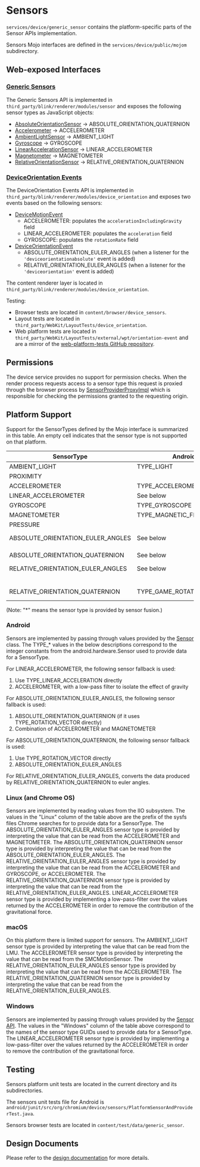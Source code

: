 # Sensors

`services/device/generic_sensor` contains the platform-specific parts of the Sensor APIs
implementation.

Sensors Mojo interfaces are defined in the `services/device/public/mojom` subdirectory.

## Web-exposed Interfaces

### [Generic Sensors](https://www.w3.org/TR/generic-sensor/)

The Generic Sensors API is implemented in `third_party/blink/renderer/modules/sensor` and exposes the following sensor types as JavaScript objects:

* [AbsoluteOrientationSensor] &rarr; ABSOLUTE_ORIENTATION_QUATERNION
* [Accelerometer] &rarr; ACCELEROMETER
* [AmbientLightSensor] &rarr; AMBIENT_LIGHT
* [Gyroscope] &rarr; GYROSCOPE
* [LinearAccelerationSensor] &rarr; LINEAR_ACCELEROMETER
* [Magnetometer] &rarr; MAGNETOMETER
* [RelativeOrientationSensor] &rarr; RELATIVE_ORIENTATION_QUATERNION

[AbsoluteOrientationSensor]: ../../../third_party/blink/renderer/modules/sensor/absolute_orientation_sensor.idl
[Accelerometer]: ../../../third_party/blink/renderer/modules/sensor/accelerometer.idl
[AmbientLightSensor]: ../../../third_party/blink/renderer/modules/sensor/ambient_light_sensor.idl
[Gyroscope]: ../../../third_party/blink/renderer/modules/sensor/gyroscope.idl
[LinearAccelerationSensor]: ../../../third_party/blink/renderer/modules/sensor/linear_acceleration_sensor.idl
[Magnetometer]: ../../../third_party/blink/renderer/modules/sensor/magnetometer.idl
[RelativeOrientationSensor]: ../../../third_party/blink/renderer/modules/sensor/relative_orientation_sensor.idl

### [DeviceOrientation Events](https://www.w3.org/TR/orientation-event/)

The DeviceOrientation Events API is implemented in `third_party/blink/renderer/modules/device_orientation` and exposes two events based on the following sensors:

* [DeviceMotionEvent]
  * ACCELEROMETER: populates the `accelerationIncludingGravity` field
  * LINEAR_ACCELEROMETER: populates the `acceleration` field
  * GYROSCOPE: populates the `rotationRate` field
* [DeviceOrientationEvent]
  * ABSOLUTE_ORIENTATION_EULER_ANGLES (when a listener for the `'deviceorientationabsolute'` event is added)
  * RELATIVE_ORIENTATION_EULER_ANGLES (when a listener for the `'deviceorientation'` event is added)

[DeviceMotionEvent]: ../../../third_party/blink/renderer/modules/device_orientation/device_motion_event.idl
[DeviceOrientationEvent]: ../../../third_party/blink/renderer/modules/device_orientation/device_orientation_event.idl

The content renderer layer is located in `third_party/blink/renderer/modules/device_orientation`.

Testing:

* Browser tests are located in `content/browser/device_sensors`.
* Layout tests are located in `third_party/WebKit/LayoutTests/device_orientation`.
* Web platform tests are located in `third_party/WebKit/LayoutTests/external/wpt/orientation-event` and are a mirror of the [web-platform-tests GitHub repository](https://github.com/web-platform-tests/wpt).

## Permissions

The device service provides no support for permission checks. When the render process requests access to a sensor type this request is proxied through the browser process by [SensorProviderProxyImpl] which is responsible for checking the permissions granted to the requesting origin.

[SensorProviderProxyImpl]: ../../../content/browser/generic_sensor/sensor_provider_proxy_impl.h

## Platform Support

Support for the SensorTypes defined by the Mojo interface is summarized in this
table. An empty cell indicates that the sensor type is not supported on that
platform.

| SensorType                        | Android                   | Linux                                 | macOS                                 | Windows                                   |
| --------------------------------- | ------------------------- | ------------------------------------- | ------------------------------------- | ----------------------------------------- |
| AMBIENT_LIGHT                     | TYPE_LIGHT                | in_illuminance                        | AppleLMUController                    | SENSOR_TYPE_AMBIENT_LIGHT                 |
| PROXIMITY                         |                           |                                       |                                       |                                           |
| ACCELEROMETER                     | TYPE_ACCELEROMETER        | in_accel                              | SMCMotionSensor                       | SENSOR_TYPE_ACCELEROMETER_3D              |
| LINEAR_ACCELEROMETER              | See below                 | ACCELEROMETER (*)                     |                                       | ACCELEROMETER (*)                         |
| GYROSCOPE                         | TYPE_GYROSCOPE            | in_anglvel                            |                                       | SENSOR_TYPE_GYROMETER_3D                  |
| MAGNETOMETER                      | TYPE_MAGNETIC_FIELD       | in_magn                               |                                       | SENSOR_TYPE_COMPASS_3D                    |
| PRESSURE                          |                           |                                       |                                       |                                           |
| ABSOLUTE_ORIENTATION_EULER_ANGLES | See below                 | ACCELEROMETER and MAGNETOMETER (*)    |                                       | SENSOR_TYPE_INCLINOMETER_3D               |
| ABSOLUTE_ORIENTATION_QUATERNION   | See below                 | ABSOLUTE_ORIENTATION_EULER_ANGLES (*) |                                       | SENSOR_TYPE_AGGREGATED_DEVICE_ORIENTATION |
| RELATIVE_ORIENTATION_EULER_ANGLES | See below                 | ACCELEROMETER and GYROSCOPE (*)       | ACCELEROMETER (*)                     |                                           |
|                                   |                           | or ACCELEROMETER (*)                  |                                       |                                           |
| RELATIVE_ORIENTATION_QUATERNION   | TYPE_GAME_ROTATION_VECTOR | RELATIVE_ORIENTATION_EULER_ANGLES (*) | RELATIVE_ORIENTATION_EULER_ANGLES (*) |                                           |

(Note: "*" means the sensor type is provided by sensor fusion.)

### Android

Sensors are implemented by passing through values provided by the
[Sensor](https://developer.android.com/reference/android/hardware/Sensor.html)
class. The TYPE_* values in the below descriptions correspond to the integer
constants from the android.hardware.Sensor used to provide data for a
SensorType.

For LINEAR_ACCELEROMETER, the following sensor fallback is used:
1. Use TYPE_LINEAR_ACCELERATION directly
2. ACCELEROMETER, with a low-pass filter to isolate the effect of gravity

For ABSOLUTE_ORIENTATION_EULER_ANGLES, the following sensor fallback is used:
1. ABSOLUTE_ORIENTATION_QUATERNION (if it uses TYPE_ROTATION_VECTOR
     directly)
2. Combination of ACCELEROMETER and MAGNETOMETER

For ABSOLUTE_ORIENTATION_QUATERNION, the following sensor fallback is used:
1. Use TYPE_ROTATION_VECTOR directly
2. ABSOLUTE_ORIENTATION_EULER_ANGLES

For RELATIVE_ORIENTATION_EULER_ANGLES, converts the data produced by
RELATIVE_ORIENTATION_QUATERNION to euler angles.

### Linux (and Chrome OS)

Sensors are implemented by reading values from the IIO subsystem. The values in
the "Linux" column of the table above are the prefix of the sysfs files Chrome
searches for to provide data for a SensorType. The
ABSOLUTE_ORIENTATION_EULER_ANGLES sensor type is provided by interpreting the
value that can be read from the ACCELEROMETER and MAGNETOMETER. The
ABSOLUTE_ORIENTATION_QUATERNION sensor type is provided by interpreting the
value that can be read from the ABSOLUTE_ORIENTATION_EULER_ANGLES. The
RELATIVE_ORIENTATION_EULER_ANGLES sensor type is provided by interpreting the
value that can be read from the ACCELEROMETER and GYROSCOPE, or ACCELEROMETER.
The RELATIVE_ORIENTATION_QUATERNION sensor type is provided by interpreting the
value that can be read from the RELATIVE_ORIENTATION_EULER_ANGLES.
LINEAR_ACCELEROMETER sensor type is provided by implementing a low-pass-filter
over the values returned by the ACCELEROMETER in order to remove the
contribution of the gravitational force.

### macOS

On this platform there is limited support for sensors. The AMBIENT_LIGHT sensor
type is provided by interpreting the value that can be read from the LMU. The
ACCELEROMETER sensor type is provided by interpreting the value that can be read
from the SMCMotionSensor. The RELATIVE_ORIENTATION_EULER_ANGLES sensor type is
provided by interpreting the value that can be read from the ACCELEROMETER. The
RELATIVE_ORIENTATION_QUATERNION sensor type is provided by interpreting the
value that can be read from the RELATIVE_ORIENTATION_EULER_ANGLES.

### Windows

Sensors are implemented by passing through values provided by the
[Sensor API](https://msdn.microsoft.com/en-us/library/windows/desktop/dd318953(v=vs.85).aspx).
The values in the "Windows" column of the table above correspond to the names of
the sensor type GUIDs used to provide data for a SensorType. The
LINEAR_ACCELEROMETER sensor type is provided by implementing a low-pass-filter
over the values returned by the ACCELEROMETER in order to remove the
contribution of the gravitational force.

## Testing

Sensors platform unit tests are located in the current directory and its
subdirectories.

The sensors unit tests file for Android is
`android/junit/src/org/chromium/device/sensors/PlatformSensorAndProviderTest.java`.

Sensors browser tests are located in `content/test/data/generic_sensor`.


## Design Documents

Please refer to the [design documentation](https://docs.google.com/document/d/1Ml65ZdW5AgIsZTszk4mD_ohr40pcrdVFOIf0ZtWxDv0)
for more details.
